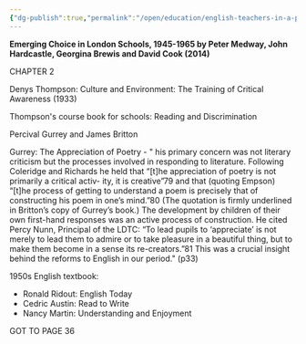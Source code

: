 ```yaml
---
{"dg-publish":true,"permalink":"/open/education/english-teachers-in-a-postwar-democracy/"}
---
```



**Emerging Choice in London Schools, 1945-1965
by Peter Medway, John Hardcastle, Georgina Brewis and David Cook (2014)**

CHAPTER 2

Denys Thompson: Culture and Environment: The Training of Critical Awareness (1933)

Thompson's course book for schools: Reading and Discrimination

Percival Gurrey and James Britton

Gurrey: The Appreciation of Poetry - " his primary concern was not literary criticism but the processes involved in responding to literature. Following Coleridge and Richards he held that “[t]he appreciation of poetry is not primarily a critical activ- ity, it is creative”79 and that (quoting Empson) “[t]he process of getting to understand a poem is precisely that of constructing his poem in one’s mind.”80 (The quotation is firmly underlined in Britton’s copy of Gurrey’s book.) The development by children of their own first-hand responses was an active process of construction. He cited Percy Nunn, Principal of the LDTC: “To lead pupils to ‘appreciate’ is not merely to lead them to admire or to take pleasure in a beautiful thing, but to make them become in a sense its re-creators.”81 This was a crucial insight behind the reforms to English in our period." (p33)

1950s English textbook:
- Ronald Ridout: English Today
- Cedric Austin: Read to Write
- Nancy Martin: Understanding and Enjoyment

GOT TO PAGE 36